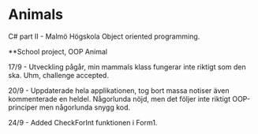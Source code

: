 # Animals
C# part II - Malmö Högskola
Object oriented programming.

**School project, OOP Animal

17/9 - Utveckling pågår, min mammals klass fungerar inte riktigt som den ska. Uhm, challenge accepted. 


20/9 - Uppdaterade hela applikationen, tog bort massa notiser även kommenterade en heldel.  Någorlunda nöjd, men det följer inte riktigt OOP-principer men någorlunda snygg kod.


24/9 - Added CheckForInt funktionen i Form1.
